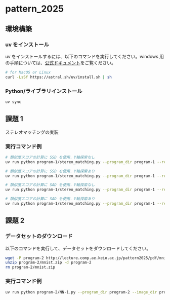 # pattern_2025

## 環境構築

### uv をインストール

uv をインストールするには、以下のコマンドを実行してください。windows 用の手順については、[公式ドキュメント](https://docs.astral.sh/uv/getting-started/installation/)をご覧ください。

```sh
# for MacOS or Linux
curl -LsSf https://astral.sh/uv/install.sh | sh
```

### Python/ライブラリインストール

```sh
uv sync
```

## 課題 1

ステレオマッチングの実装

### 実行コマンド例

```sh
# 類似度スコアの計算に SSD を使用．Y軸探索なし
uv run python program-1/stereo_matching.py --program_dir program-1 --result_dir program-1/results --left left1.jpg --right right1.jpg --sim_metric ssd

# 類似度スコアの計算に SSD を使用．Y軸探索あり
uv run python program-1/stereo_matching.py --program_dir program-1 --result_dir program-1/results --left left1.jpg --right right1.jpg --sim_metric ssd --explore_y

# 類似度スコアの計算に SAD を使用．Y軸探索なし
uv run python program-1/stereo_matching.py --program_dir program-1 --result_dir program-1/results --left left1.jpg --right right1.jpg --sim_metric sad

# 類似度スコアの計算に SAD を使用．Y軸探索あり
uv run python program-1/stereo_matching.py --program_dir program-1 --result_dir program-1/results --left left1.jpg --right right1.jpg --sim_metric sad --explore_y
```

## 課題 2

### データセットのダウンロード

以下のコマンドを実行して、データセットをダウンロードしてください。

```sh
wget -P program-2 http://lecture.comp.ae.keio.ac.jp/pattern2025/pdf/mnist.zip
unzip program-2/mnist.zip -d program-2
rm program-2/mnist.zip
```

### 実行コマンド例

```sh
uv run python program-2/NN-1.py --program_dir program-2 --image_dir program-2/mnist --train_num 100 --k 3
```
